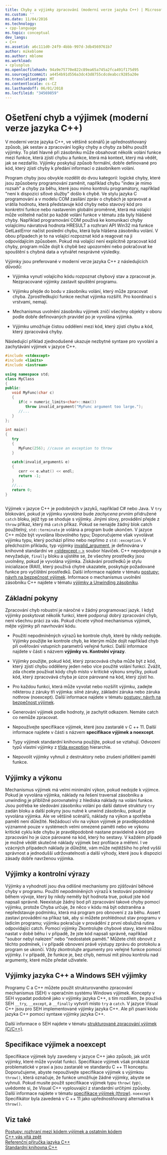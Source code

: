 ```yaml
---
title: Chyby a výjimky zpracování (moderní verze jazyka C++) | Microsoft Docs
ms.custom: ''
ms.date: 11/04/2016
ms.technology:
- cpp-language
ms.topic: conceptual
dev_langs:
- C++
ms.assetid: a6c111d0-24f9-4bbb-997d-3db4569761b7
author: mikeblome
ms.author: mblome
ms.workload:
- cplusplus
ms.openlocfilehash: 94a9e75770e822c89ea65a745a2fca491f175d95
ms.sourcegitcommit: a4454b91d556a3dc43d8755cdcdeabcc9285a20e
ms.translationtype: MT
ms.contentlocale: cs-CZ
ms.lasthandoff: 06/01/2018
ms.locfileid: "34569859"
---
```

# <a name="errors-and-exception-handling-modern-c"></a>Ošetření chyb a výjimek (moderní verze jazyka C++)
V moderní verze jazyka C++, ve většině scénářů je upřednostňovaný způsob, jak sestav a zpracování logiky chyby a chyby za běhu použít výjimky. To platí hlavně při zásobníku může obsahovat několik volání funkce mezi funkce, která zjistí chybu a funkce, která má kontext, který má vědět, jak se nezdařilo. Výjimky poskytují způsob formální, dobře definované pro kód, který zjistí chyby k předání informací o zásobníkem volání.  
  
 Program chyby jsou obvykle rozdělit do dvou kategorií: logické chyby, které jsou způsobeny programování zaměnit, například chybu "index je mimo rozsah" a chyby za běhu, které jsou mimo kontrolu programátory, například "není k dispozici síťové služby" došlo k chybě. Ve stylu jazyka C programování a v modelu COM zasílání zpráv o chybách je spravovat a vrátila hodnotu, která představuje kód chyby nebo stavový kód pro konkrétní funkce nebo nastavením globální proměnné, která má volající může volitelně načíst po každé volání funkce v tématu zda byly hlášené chyby. Například programování COM používá ke komunikaci chyby volajícímu návratová hodnota HRESULT a rozhraní API Win32 má funkce GetLastError načíst poslední chybu, která byla hlášena zásobníku volání. V obou případech je to na volající rozpoznat kód a reagovat na ji odpovídajícím způsobem. Pokud má volající není explicitně zpracovat kód chyby, program může dojít k chybě bez upozornění nebo pokračovat ke spouštění s chybná data a vytvářet nesprávné výsledky.  
  
 Výjimky jsou preferované v moderní verze jazyka C++ z následujících důvodů:  
  
-   Výjimka vynutí volajícího kódu rozpoznat chybový stav a zpracovat je. Nezpracované výjimky zastavit spuštění programu.  
  
-   Výjimku přejde do bodu v zásobníku volání, který může zpracovat chyba. Zprostředkující funkce nechat výjimka rozšířit. Pro koordinaci s vrstvami, nemají.  
  
-   Mechanismus uvolnění zásobníku výjimek zničí všechny objekty v oboru podle dobře definovaných pravidel po je vyvolána výjimka.  
  
-   Výjimku umožňuje čistou oddělení mezi kód, který zjistí chybu a kód, který zpracovává chyby.  
  
 Následující příklad zjednodušené ukazuje nezbytné syntaxe pro vyvolání a zachytávání výjimek v jazyce C++.  
  
```cpp  
#include <stdexcept>  
#include <limits>  
#include <iostream>  
  
using namespace std;  
class MyClass  
{  
public:  
   void MyFunc(char c)  
   {  
      if(c > numeric_limits<char>::max())  
         throw invalid_argument("MyFunc argument too large.");  
      //...  
   }  
};  
  
int main()  
{  
   try  
   {  
      MyFunc(256); //cause an exception to throw  
   }  
  
   catch(invalid_argument& e)  
   {  
      cerr << e.what() << endl;  
      return -1;  
   }  
   //...  
   return 0;  
}  
  
```  
  
 Výjimek v jazyce C++ je podobných v jazyků, například C# nebo Java. V `try` blokování, pokud je výjimku *vyvolána* bude *zachycena* prvním přidružené `catch` bloku, jejíž typ se shoduje s výjimky. Jinými slovy, provádění přejde z `throw` příkaz, který má `catch` příkaz. Pokud se nenajde žádný blok catch použitelný, `std::terminate` je volána a program bude ukončen. V jazyce C++ může být vyvolána libovolného typu; Doporučujeme však vyvolávat výjimku typu, který pochází přímo nebo nepřímo z `std::exception`. V předchozím příkladu, typ výjimky [invalid_argument](../standard-library/invalid-argument-class.md), je definována v knihovně standardní ve [ \<stdexcept – >](../standard-library/stdexcept.md) soubor hlaviček. C++ nepodporuje a nevyžaduje, `finally` bloku a ujistěte se, že všechny prostředky jsou uvolněny, pokud je vyvolána výjimka. Získávání prostředků je stylu inicializace (RAII), který používá chytré ukazatele, poskytuje požadované funkce pro vyčištění prostředků. Další informace najdete v tématu [postupy: návrh na bezpečnost výjimek](../cpp/how-to-design-for-exception-safety.md). Informace o mechanismus uvolnění zásobníku C++ najdete v tématu [výjimky a Unwinding zásobníku](../cpp/exceptions-and-stack-unwinding-in-cpp.md).  
  
## <a name="basic-guidelines"></a>Základní pokyny  
 Zpracování chyb robustní je náročné v žádný programovací jazyk. I když výjimky poskytovat několik funkcí, které podporují dobrý zpracování chyb, není všechnu práci za vás. Pokud chcete výhod mechanismus výjimek, mějte výjimky při navrhování kódu.  
  
-   Použití nepodmíněných výrazů ke kontrole chyb, které by nikdy nedojde. Výjimky použijte ke kontrole chyb, ke kterým může dojít například chyb při ověřování vstupních parametrů veřejné funkcí. Další informace najdete v části s názvem **výjimky vs. Kontrolní výrazy**.  
  
-   Výjimky použijte, pokud kód, který zpracovává chyba může být z kód, který zjistí chybu odděleny jeden nebo více použité volání funkcí. Zvážit, zda chcete používat kódy chyb místo v kritické výkonu smyčky, pokud kód, který zpracovává chyba je úzce párované na kód, který zjistí ho. 
  
-   Pro každou funkci, která může vyvolat nebo rozšířit výjimku, zadejte některou z záruky tři výjimka: silné záruky, základní záruka nebo záruka nothrow (noexcept). Další informace najdete v tématu [postupy: návrh na bezpečnost výjimek](../cpp/how-to-design-for-exception-safety.md).  
  
-   Generování výjimek podle hodnoty, je zachytit odkazem. Nemáte catch co nemůže zpracovat. 
  
-   Nepoužívejte specifikace výjimek, které jsou zastaralé v C ++ 11. Další informace najdete v části s názvem **specifikace výjimek a noexcept**.  
  
-   Typy výjimek standardní knihovna použijte, pokud se vztahují. Odvození typů vlastní výjimky z [třída exception](../standard-library/exception-class.md) hierarchie.  
  
-   Nepovolit výjimky vyhnuli z destruktory nebo zrušení přidělení paměti funkce.  
  
## <a name="exceptions-and-performance"></a>Výjimky a výkonu  
 Mechanismus výjimek má velmi minimální výkon, pokud nedojde k výjimce. Pokud je vyvolána výjimka, náklady na řešení traversal zásobníku a unwinding je přibližně porovnatelný z hlediska náklady na volání funkce. Jsou potřeba ke sledování zásobníku volání po další datové struktury `try` zadán bloku a další pokyny jsou nutné k unwind zásobníku, pokud je vyvolána výjimka. Ale ve většině scénářů, náklady na výkon a spotřeba paměti není důležité. Nežádoucí vliv na výkon výjimek je pravděpodobně významné pouze v systémech velmi omezené paměti nebo ve výkonu kritické cyklu kde chybu je pravděpodobně nastane pravidelně a kód pro zpracování ho je úzce párované na kód, který ho sestavy. V každém případě je možné vědět skutečné náklady výjimek bez profilace a měření. I ve vzácných případech náklady je důležité, vám může nejtěžšího ho před vyšší správnost a jednodušší udržovatelnosti a další výhody, které jsou k dispozici zásady dobře navrženou výjimka.  
  
## <a name="exceptions-vs-assertions"></a>Výjimky a kontrolní výrazy  
 Výjimky a vyhodnotí jsou dva odlišné mechanismy pro zjišťování běhové chyby v programu. Použití nepodmíněných výrazů k testování podmínky během vývoje, který by nikdy neměly být hodnota true, pokud jste kód napsali správně. Neexistuje žádný bod při zpracování takové chyby pomocí výjimku, protože Chyba určuje, že něco v kódu má být odstraněna a nepředstavuje podmínku, která má program pro obnovení z za běhu. Assert zastaví provádění na příkaz tak, aby si můžete prohlédnout stav programu v ladicím programu; výjimku pokračuje v provádění z první obslužná rutina odpovídající catch. Pomocí výjimky Zkontrolujte chybové stavy, které můžou nastat v době běhu i v případě, že jste kód napsali správně, například "soubor nebyl nalezen" nebo "nedostatek paměti." Můžete chtít obnovit z těchto podmínek, i v případě obnovení právě výstupy zprávu do protokolu a program se ukončí. Vždy zkontrolujte argumenty pro veřejné funkce pomocí výjimky. I v případě, že funkce je, bez chyb, nemusí mít plnou kontrolu nad argumenty, které může předat uživatele.  
  
## <a name="c-exceptions-versus-windows-seh-exceptions"></a>Výjimky jazyka C++ a Windows SEH výjimky  
 Programy C a C++ můžete použít strukturovaného zpracování mechanismus (SEH) v operačním systému Windows výjimek. Koncepty v SEH vypadat podobně jako v výjimky jazyka C++, s tím rozdílem, že používá SEH `__try`, `__except`, a `__finally` vytvoří místo `try` a `catch`. V jazyce Visual C++ jsou pro SEH implementované výjimky jazyka C++. Ale při psaní kódu jazyka C++ pomocí syntaxe výjimky jazyka C++.  
  
 Další informace o SEH najdete v tématu [strukturované zpracování výjimek (C/C++)](../cpp/structured-exception-handling-c-cpp.md).  
  
## <a name="exception-specifications-and-noexcept"></a>Specifikace výjimek a noexcept  
 Specifikace výjimek byly zavedeny v jazyce C++ jako způsob, jak určit výjimky, které může vyvolat funkci. Specifikace výjimek však prokázat problematické v praxi a jsou zastaralé ve standardu C ++ 11 konceptu. Doporučujeme, abyste nepoužívejte specifikace výjimek s výjimkou `throw()`, která označuje, že funkce umožňuje žádné výjimky, abyste se vyhnuli. Pokud musíte použít specifikace výjimek typu `throw(` *typ*`)`, uvědomte si, že Visual C++ vyplouvající z standardní určitými způsoby. Další informace najdete v tématu [specifikace výjimek (throw)](../cpp/exception-specifications-throw-cpp.md). `noexcept` Specifikátor byla zavedená v C ++ 11 jako upřednostňovaný alternativa k `throw()`.  
  
## <a name="see-also"></a>Viz také  
 [Postupy: rozhraní mezi kódem výjimek a ostatním kódem](../cpp/how-to-interface-between-exceptional-and-non-exceptional-code.md)   
 [C++ vás vítá zpět](../cpp/welcome-back-to-cpp-modern-cpp.md)   
 [Referenční příručka jazyka C++](../cpp/cpp-language-reference.md)   
 [Standardní knihovna C++](../standard-library/cpp-standard-library-reference.md)
